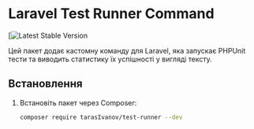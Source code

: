 # Laravel Test Runner Command
[![Latest Stable Version](https://packagist.org/packages/tarasivanov/test-runner)

Цей пакет додає кастомну команду для Laravel, яка запускає PHPUnit тести та виводить статистику їх успішності у вигляді тексту.

## Встановлення

1. Встановіть пакет через Composer:
   ```bash
   composer require tarasIvanov/test-runner --dev
